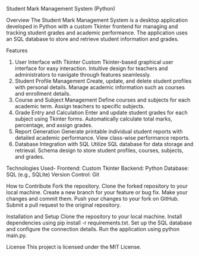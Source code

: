 Student Mark Management System (Python)

Overview
The Student Mark Management System is a desktop application developed in Python with a custom Tkinter frontend for managing and tracking student grades and academic performance. The application uses an SQL database to store and retrieve student information and grades.

Features
1. User Interface with Tkinter
Custom Tkinter-based graphical user interface for easy interaction.
Intuitive design for teachers and administrators to navigate through features seamlessly.
2. Student Profile Management
Create, update, and delete student profiles with personal details.
Manage academic information such as courses and enrollment details.
3. Course and Subject Management
Define courses and subjects for each academic term.
Assign teachers to specific subjects.
4. Grade Entry and Calculation
Enter and update student grades for each subject using Tkinter forms.
Automatically calculate total marks, percentage, and assign grades.
5. Report Generation
Generate printable individual student reports with detailed academic performance.
View class-wise performance reports.
6. Database Integration with SQL
Utilize SQL database for data storage and retrieval.
Schema design to store student profiles, courses, subjects, and grades.

Technologies Used-
Frontend: Custom Tkinter
Backend: Python
Database: SQL (e.g., SQLite)
Version Control: Git

How to Contribute
Fork the repository.
Clone the forked repository to your local machine.
Create a new branch for your feature or bug fix.
Make your changes and commit them.
Push your changes to your fork on GitHub.
Submit a pull request to the original repository.

Installation and Setup
Clone the repository to your local machine.
Install dependencies using pip install -r requirements.txt.
Set up the SQL database and configure the connection details.
Run the application using python main.py.

License
This project is licensed under the MIT License.
